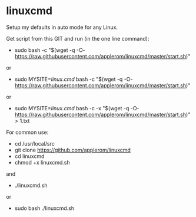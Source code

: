 # linuxcmd
Setup my defaults in auto mode for any Linux.

Get script from this GIT and run (in the one line command):

* sudo bash -c "$(wget -q -O- https://raw.githubusercontent.com/applerom/linuxcmd/master/start.sh)"

or

* sudo MYSITE=_linux.cmd_ bash -c "$(wget -q -O- https://raw.githubusercontent.com/applerom/linuxcmd/master/start.sh)"

or

* sudo MYSITE=_linux.cmd_ bash -c -x "$(wget -q -O- https://raw.githubusercontent.com/applerom/linuxcmd/master/start.sh)" > 1.txt

For common use:

* cd /usr/local/src
* git clone https://github.com/applerom/linuxcmd
* cd linuxcmd
* chmod +x linuxcmd.sh

and

* ./linuxcmd.sh

or

* sudo bash ./linuxcmd.sh
